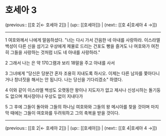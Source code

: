 # 호세아 3

(previous:: [[호 2|← 호세아 2]]) | (up:: [[호세아]]) | (next:: [[호 4|호세아 4 →]])

***




1 
여호와께서 나에게 말씀하셨다. "너는 다시 가서 간음한 네 아내를 사랑하라. 이스라엘 백성이 다른 신을 섬기고 우상에게 제물로 드리는 건포도 빵을 즐겨도 나 여호와가 여전히 그들을 사랑하는 것처럼 너도 네 아내를 사랑하라." 



2 
그래서 나는 은 약 170그램과 보리 18말을 주고 아내를 사서 



3 
그녀에게 "당신은 당분간 혼자 조용히 지내도록 하시오. 이제는 다른 남자를 쫓아다니거나 창녀짓을 해서는 안 됩니다. 나는 당신을 기다리겠소" 하였다. 



4 
이와 같이 이스라엘 백성도 오랫동안 왕이나 지도자가 없고 제사나 신성시하는 돌기둥도 없으며 제사장이나 우상도 없이 지내다가 



5 
그 후에 그들이 돌아와 그들의 하나님 여호와와 그들의 왕 메시아를 찾을 것이며 마지막 때에는 그들이 여호와를 두려워하고 그의 축복을 받을 것이다.

***

(previous:: [[호 2|← 호세아 2]]) | (up:: [[호세아]]) | (next:: [[호 4|호세아 4 →]])
